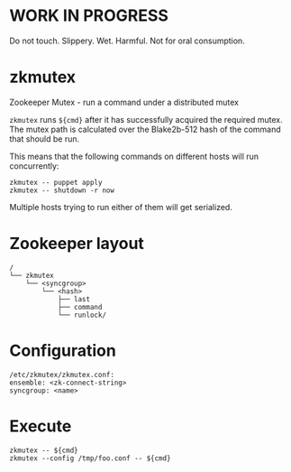 # WORK IN PROGRESS

Do not touch. Slippery. Wet. Harmful. Not for oral consumption.

# zkmutex

Zookeeper Mutex - run a command under a distributed mutex

`zkmutex` runs `${cmd}` after it has successfully acquired the
required mutex. The mutex path is calculated over the Blake2b-512
hash of the command that should be run.

This means that the following commands on different hosts will run
concurrently:

```
zkmutex -- puppet apply
zkmutex -- shutdown -r now
```

Multiple hosts trying to run either of them will get serialized.

# Zookeeper layout

```
/
└── zkmutex
    └── <syncgroup>
        └── <hash>
            ├── last
            ├── command
            └── runlock/
```

# Configuration

```
/etc/zkmutex/zkmutex.conf:
ensemble: <zk-connect-string>
syncgroup: <name>
```

# Execute

```
zkmutex -- ${cmd}
zkmutex --config /tmp/foo.conf -- ${cmd}
```
